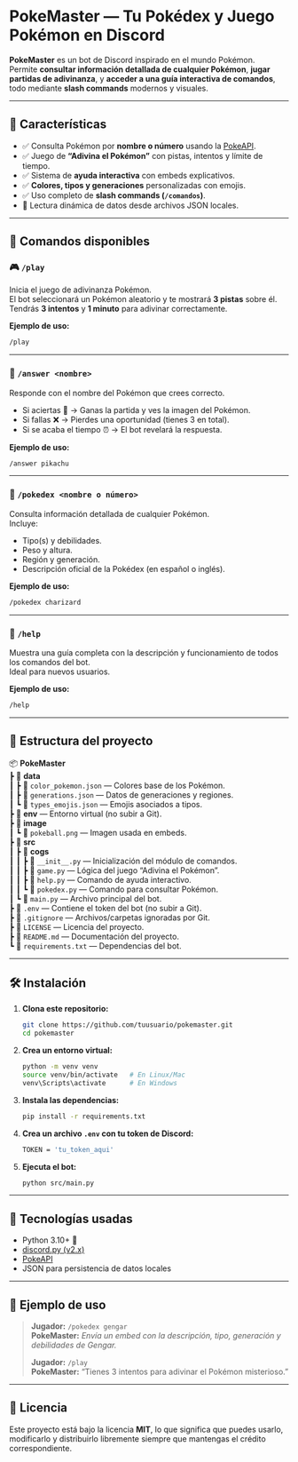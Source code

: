 # **PokeMaster — Tu Pokédex y Juego Pokémon en Discord**

**PokeMaster** es un bot de Discord inspirado en el mundo Pokémon.  
Permite **consultar información detallada de cualquier Pokémon**, **jugar partidas de adivinanza**, y **acceder a una guía interactiva de comandos**, todo mediante **slash commands** modernos y visuales.  

---

## 🚀 **Características**
- ✅ Consulta Pokémon por **nombre o número** usando la [PokeAPI](https://pokeapi.co/).  
- ✅ Juego de **“Adivina el Pokémon”** con pistas, intentos y límite de tiempo.  
- ✅ Sistema de **ayuda interactiva** con embeds explicativos.  
- ✅ **Colores, tipos y generaciones** personalizadas con emojis.  
- ✅ Uso completo de **slash commands (`/comandos`)**.  
- 💾 Lectura dinámica de datos desde archivos JSON locales.  

---

## 📜 **Comandos disponibles**

### 🎮 `/play`
Inicia el juego de adivinanza Pokémon.  
El bot seleccionará un Pokémon aleatorio y te mostrará **3 pistas** sobre él.  
Tendrás **3 intentos** y **1 minuto** para adivinar correctamente.

**Ejemplo de uso:**
```bash
/play
```

---

### 💬 `/answer <nombre>`
Responde con el nombre del Pokémon que crees correcto.  
- Si aciertas 🎉 → Ganas la partida y ves la imagen del Pokémon.  
- Si fallas ❌ → Pierdes una oportunidad (tienes 3 en total).  
- Si se acaba el tiempo ⏰ → El bot revelará la respuesta.  

**Ejemplo de uso:**
```bash
/answer pikachu
```

---

### 📖 `/pokedex <nombre o número>`
Consulta información detallada de cualquier Pokémon.  
Incluye:
- Tipo(s) y debilidades.  
- Peso y altura.  
- Región y generación.  
- Descripción oficial de la Pokédex (en español o inglés).  

**Ejemplo de uso:**
```bash
/pokedex charizard
```

---

### 🧠 `/help`
Muestra una guía completa con la descripción y funcionamiento de todos los comandos del bot.  
Ideal para nuevos usuarios.

**Ejemplo de uso:**
```bash
/help
```

---

## 📂 **Estructura del proyecto**

📦 **PokeMaster**  
┣ 📂 **data**  
┃ ┣ 📜 `color_pokemon.json` — Colores base de los Pokémon.  
┃ ┣ 📜 `generations.json` — Datos de generaciones y regiones.  
┃ ┗ 📜 `types_emojis.json` — Emojis asociados a tipos.  
┣ 📂 **env** — Entorno virtual (no subir a Git).  
┣ 📂 **image**  
┃ ┗ 📜 `pokeball.png` — Imagen usada en embeds.  
┣ 📂 **src**  
┃ ┣ 📂 **cogs**  
┃ ┃ ┣ 📜 `__init__.py` — Inicialización del módulo de comandos.  
┃ ┃ ┣ 📜 `game.py` — Lógica del juego “Adivina el Pokémon”.  
┃ ┃ ┣ 📜 `help.py` — Comando de ayuda interactivo.  
┃ ┃ ┗ 📜 `pokedex.py` — Comando para consultar Pokémon.  
┃ ┗ 📜 `main.py` — Archivo principal del bot.  
┣ 📜 `.env` — Contiene el token del bot (no subir a Git).  
┣ 📜 `.gitignore` — Archivos/carpetas ignoradas por Git.  
┣ 📜 `LICENSE` — Licencia del proyecto.  
┣ 📜 `README.md` — Documentación del proyecto.  
┗ 📜 `requirements.txt` — Dependencias del bot.  

---

## 🛠️ **Instalación**

1. **Clona este repositorio:**
   ```bash
   git clone https://github.com/tuusuario/pokemaster.git
   cd pokemaster
   ```

2. **Crea un entorno virtual:**
   ```bash
   python -m venv venv
   source venv/bin/activate   # En Linux/Mac
   venv\Scripts\activate      # En Windows
   ```

3. **Instala las dependencias:**
   ```bash
   pip install -r requirements.txt
   ```

4. **Crea un archivo `.env` con tu token de Discord:**
   ```bash
   TOKEN = 'tu_token_aqui'
   ```

5. **Ejecuta el bot:**
   ```bash
   python src/main.py
   ```

---

## 🧠 **Tecnologías usadas**
- Python 3.10+ 🐍  
- [discord.py (v2.x)](https://discordpy.readthedocs.io/)  
- [PokeAPI](https://pokeapi.co/)  
- JSON para persistencia de datos locales  

---

## 🎨 **Ejemplo de uso**
> **Jugador:** `/pokedex gengar`  
> **PokeMaster:** *Envía un embed con la descripción, tipo, generación y debilidades de Gengar.*  
>  
> **Jugador:** `/play`  
> **PokeMaster:** “Tienes 3 intentos para adivinar el Pokémon misterioso.”  

---

## 📄 **Licencia**
Este proyecto está bajo la licencia **MIT**, lo que significa que puedes usarlo, modificarlo y distribuirlo libremente siempre que mantengas el crédito correspondiente.
